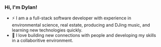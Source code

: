 ### Hi, I'm Dylan!
- ⚡ I am a a full-stack software developer with experience in environmental science, real estate, producing and DJing music, and learning new technologies quickly.
- 🌱 I love building new connections with people and developing my skills in a collaboritive environment.

<!--
**d-lowes/d-lowes** is a ✨ _special_ ✨ repository because its `README.md` (this file) appears on your GitHub profile.

Here are some ideas to get you started:

- 🔭 I’m currently working on ...
- 🌱 I’m currently learning ...
- 👯 I’m looking to collaborate on ...
- 🤔 I’m looking for help with ...
- 💬 Ask me about ...
- 📫 How to reach me: ...
- 😄 Pronouns: ...
- ⚡ Fun fact: ...
-->
